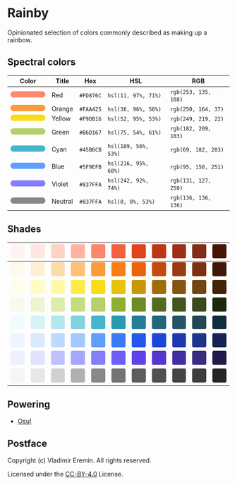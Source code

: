 # Rainby

Opinionated selection of colors commonly described as making up a rainbow.

## Spectral colors

| Color                                           | Title   | Hex       | HSL                  | RGB                  |
| ----------------------------------------------- | ------- | --------- | -------------------- | -------------------- |
| ![Red](./assets/palette/red/swatch.png)         | Red     | `#FD876C` | `hsl(11, 97%, 71%)`  | `rgb(253, 135, 108)` |
| ![Orange](./assets/palette/orange/swatch.png)   | Orange  | `#FAA425` | `hsl(36, 96%, 56%)`  | `rgb(250, 164, 37)`  |
| ![Yellow](./assets/palette/yellow/swatch.png)   | Yellow  | `#F9DB16` | `hsl(52, 95%, 53%)`  | `rgb(249, 219, 22)`  |
| ![Green](./assets/palette/green/swatch.png)     | Green   | `#B6D167` | `hsl(75, 54%, 61%)`  | `rgb(182, 209, 103)` |
| ![Cyan](./assets/palette/cyan/swatch.png)       | Cyan    | `#45B6CB` | `hsl(189, 56%, 53%)` | `rgb(69, 182, 203)`  |
| ![Blue](./assets/palette/blue/swatch.png)       | Blue    | `#5F9EFB` | `hsl(216, 95%, 68%)` | `rgb(95, 158, 251)`  |
| ![Violet](./assets/palette/violet/swatch.png)   | Violet  | `#837FFA` | `hsl(242, 92%, 74%)` | `rgb(131, 127, 250)` |
| ![Neutral](./assets/palette/neutral/swatch.png) | Neutral | `#837FFA` | `hsl(0, 0%, 53%)`    | `rgb(136, 136, 136)` |

## Shades

| ![Red 50](./assets/palette/red/50.png)       | ![Red 100](./assets/palette/red/100.png)       | ![Red 200](./assets/palette/red/200.png)       | ![Red 300](./assets/palette/red/300.png)       | ![Red 400](./assets/palette/red/400.png)       | ![Red 500](./assets/palette/red/500.png)       | ![Red 600](./assets/palette/red/600.png)       | ![Red 700](./assets/palette/red/700.png)       | ![Red 800](./assets/palette/red/800.png)       | ![Red 900](./assets/palette/red/900.png)       | ![Red 950](./assets/palette/red/950.png)       |
| -------------------------------------------- | ---------------------------------------------- | ---------------------------------------------- | ---------------------------------------------- | ---------------------------------------------- | ---------------------------------------------- | ---------------------------------------------- | ---------------------------------------------- | ---------------------------------------------- | ---------------------------------------------- | ---------------------------------------------- |
| ![Orange 50](./assets/palette/orange/50.png) | ![Orange 100](./assets/palette/orange/100.png) | ![Orange 200](./assets/palette/orange/200.png) | ![Orange 300](./assets/palette/orange/300.png) | ![Orange 400](./assets/palette/orange/400.png) | ![Orange 500](./assets/palette/orange/500.png) | ![Orange 600](./assets/palette/orange/600.png) | ![Orange 700](./assets/palette/orange/700.png) | ![Orange 800](./assets/palette/orange/800.png) | ![Orange 900](./assets/palette/orange/900.png) | ![Orange 950](./assets/palette/orange/950.png) |
| ![Yellow 50](./assets/palette/yellow/50.png) | ![Yellow 100](./assets/palette/yellow/100.png) | ![Yellow 200](./assets/palette/yellow/200.png) | ![Yellow 300](./assets/palette/yellow/300.png) | ![Yellow 400](./assets/palette/yellow/400.png) | ![Yellow 500](./assets/palette/yellow/500.png) | ![Yellow 600](./assets/palette/yellow/600.png) | ![Yellow 700](./assets/palette/yellow/700.png) | ![Yellow 800](./assets/palette/yellow/800.png) | ![Yellow 900](./assets/palette/yellow/900.png) | ![Yellow 950](./assets/palette/yellow/950.png) |
| ![Green 50](./assets/palette/green/50.png)   | ![Green 100](./assets/palette/green/100.png)   | ![Green 200](./assets/palette/green/200.png)   | ![Green 300](./assets/palette/green/300.png)   | ![Green 400](./assets/palette/green/400.png)   | ![Green 500](./assets/palette/green/500.png)   | ![Green 600](./assets/palette/green/600.png)   | ![Green 700](./assets/palette/green/700.png)   | ![Green 800](./assets/palette/green/800.png)   | ![Green 900](./assets/palette/green/900.png)   | ![Green 950](./assets/palette/green/950.png)   |
| ![Cyan 50](./assets/palette/cyan/50.png)     | ![Cyan 100](./assets/palette/cyan/100.png)     | ![Cyan 200](./assets/palette/cyan/200.png)     | ![Cyan 300](./assets/palette/cyan/300.png)     | ![Cyan 400](./assets/palette/cyan/400.png)     | ![Cyan 500](./assets/palette/cyan/500.png)     | ![Cyan 600](./assets/palette/cyan/600.png)     | ![Cyan 700](./assets/palette/cyan/700.png)     | ![Cyan 800](./assets/palette/cyan/800.png)     | ![Cyan 900](./assets/palette/cyan/900.png)     | ![Cyan 950](./assets/palette/cyan/950.png)     |
| ![Blue 50](./assets/palette/blue/50.png)     | ![Blue 100](./assets/palette/blue/100.png)     | ![Blue 200](./assets/palette/blue/200.png)     | ![Blue 300](./assets/palette/blue/300.png)     | ![Blue 400](./assets/palette/blue/400.png)     | ![Blue 500](./assets/palette/blue/500.png)     | ![Blue 600](./assets/palette/blue/600.png)     | ![Blue 700](./assets/palette/blue/700.png)     | ![Blue 800](./assets/palette/blue/800.png)     | ![Blue 900](./assets/palette/blue/900.png)     | ![Blue 950](./assets/palette/blue/950.png)     |
| ![Violet 50](./assets/palette/violet/50.png) | ![Violet 100](./assets/palette/violet/100.png) | ![Violet 200](./assets/palette/violet/200.png) | ![Violet 300](./assets/palette/violet/300.png) | ![Violet 400](./assets/palette/violet/400.png) | ![Violet 500](./assets/palette/violet/500.png) | ![Violet 600](./assets/palette/violet/600.png) | ![Violet 700](./assets/palette/violet/700.png) | ![Violet 800](./assets/palette/violet/800.png) | ![Violet 900](./assets/palette/violet/900.png) | ![Violet 950](./assets/palette/violet/950.png) |
| ![Neutral 50](./assets/palette/neutral/50.png) | ![Neutral 100](./assets/palette/neutral/100.png) | ![Neutral 200](./assets/palette/neutral/200.png) | ![Neutral 300](./assets/palette/neutral/300.png) | ![Neutral 400](./assets/palette/neutral/400.png) | ![Neutral 500](./assets/palette/neutral/500.png) | ![Neutral 600](./assets/palette/neutral/600.png) | ![Neutral 700](./assets/palette/neutral/700.png) | ![Neutral 800](./assets/palette/neutral/800.png) | ![Neutral 900](./assets/palette/neutral/900.png) | ![Neutral 950](./assets/palette/neutral/950.png) |

## Powering

- [Osu!](./powering/osu!)

## Postface

Copyright (c) Vladimir Eremin. All rights reserved.

Licensed under the [CC-BY-4.0](./LICENSE) License.
